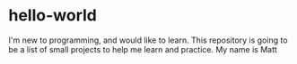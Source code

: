 # hello-world
I'm new to programming, and would like to learn. This repository is going to be a list of small projects to help me learn and practice.
My name is Matt
